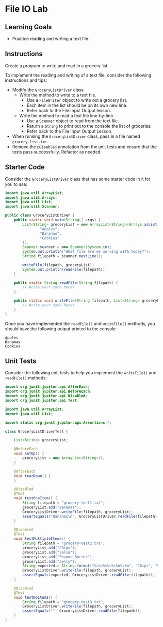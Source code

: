 # File IO Lab

## Learning Goals

- Practice reading and writing a text file.

## Instructions

Create a program to write and read in a grocery list.

To implement the reading and writing of a text file, consider the following
instructions and tips:

- Modify the `GroceryListDriver` class.
  - Write the method to write to a text file.
    - Use a `FileWriter` object to write out a grocery list.
    - Each item in the list should be on its own new line.
    - Refer back to the File Input Output lesson.
  - Write the method to read a text file line-by-line.
    - Use a `Scanner` object to read from the text file.
    - Return a `String` to print out to the console the list of groceries.
    - Refer back to the File Input Output Lesson.
- When running the `GroceryListDriver` class, pass in a file named
  `grocery-list.txt`.
- Remove the `@Disabled` annotation from the unit tests and ensure that the
  tests pass successfully. Refactor as needed.

## Starter Code

Consider the `GroceryListDriver` class that has some starter code in it for you
to use:

```java
import java.util.ArrayList;
import java.util.Arrays;
import java.util.List;
import java.util.Scanner;

public class GroceryListDriver {
    public static void main(String[] args) {
        List<String> groceryList = new ArrayList<String>(Arrays.asList(
                "Apples",
                "Bananas",
                "Cookies"
        ));
        Scanner scanner = new Scanner(System.in);
        System.out.println("What file are we working with today?");
        String filepath = scanner.nextLine();

        writeFile(filepath, groceryList);
        System.out.println(readFile(filepath));
    }

    public static String readFile(String filepath) {
        // Write your code here!
    }

    public static void writeFile(String filepath, List<String> groceryList) {
        // Write your code here!
    }
}
```

Once you have implemented the `readFile()` and `writeFile()` methods, you
should have the following output printed to the console:

```plaintext
Apples
Bananas
Cookies
```

## Unit Tests

Consider the following unit tests to help you implement the `writeFile()` and
`readFile()` methods:

```java
import org.junit.jupiter.api.AfterEach;
import org.junit.jupiter.api.BeforeEach;
import org.junit.jupiter.api.Disabled;
import org.junit.jupiter.api.Test;

import java.util.ArrayList;
import java.util.List;

import static org.junit.jupiter.api.Assertions.*;

class GroceryListDriverTest {

    List<String> groceryList;

    @BeforeEach
    void setUp() {
        groceryList = new ArrayList<String>();
    }

    @AfterEach
    void tearDown() {
    }

    @Disabled
    @Test
    void testOneItem() {
        String filepath = "grocery-test1.txt";
        groceryList.add("Bananas");
        GroceryListDriver.writeFile(filepath, groceryList);
        assertEquals("Bananas\n", GroceryListDriver.readFile(filepath));
    }

    @Disabled
    @Test
    void testMultipleItems() {
        String filepath = "grocery-test2.txt";
        groceryList.add("Chips");
        groceryList.add("Salsa");
        groceryList.add("Peanut Butter");
        groceryList.add("Jelly");
        String expected = String.format("%s%n%s%n%s%n%s%n", "Chips", "Salsa", "Peanut Butter", "Jelly");
        GroceryListDriver.writeFile(filepath, groceryList);
        assertEquals(expected, GroceryListDriver.readFile(filepath));
    }

    @Disabled
    @Test
    void testNoItems() {
        String filepath = "grocery-test3.txt";
        GroceryListDriver.writeFile(filepath, groceryList);
        assertEquals("", GroceryListDriver.readFile(filepath));
    }
}
```
